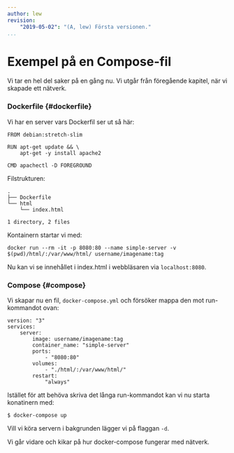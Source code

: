 ```yaml
---
author: lew
revision:
    "2019-05-02": "(A, lew) Första versionen."
...
```

Exempel på en Compose-fil
=======================

Vi tar en hel del saker på en gång nu. Vi utgår från föregående kapitel, när vi skapade ett nätverk.



### Dockerfile {#dockerfile}

Vi har en server vars Dockerfil ser ut så här:

```
FROM debian:stretch-slim

RUN apt-get update && \
    apt-get -y install apache2

CMD apachectl -D FOREGROUND
```

Filstrukturen:
```
.
├── Dockerfile
└── html
    └── index.html

1 directory, 2 files
```

Kontainern startar vi med:
```
docker run --rm -it -p 8080:80 --name simple-server -v $(pwd)/html/:/var/www/html/ username/imagename:tag
```

Nu kan vi se innehållet i index.html i webbläsaren via `localhost:8080`.



### Compose {#compose}

Vi skapar nu en fil, `docker-compose.yml` och försöker mappa den mot run-kommandot ovan:

```
version: "3"
services:
    server:
        image: username/imagename:tag
        container_name: "simple-server"
        ports:
            - "8080:80"
        volumes:
            - "./html/:/var/www/html/"
        restart:
            "always"
```

Istället för att behöva skriva det långa run-kommandot kan vi nu starta konatinern med:

```
$ docker-compose up
```

Vill vi köra servern i bakgrunden lägger vi på flaggan `-d`.

Vi går vidare och kikar på hur docker-compose fungerar med nätverk.
